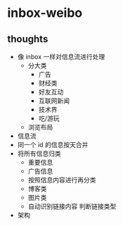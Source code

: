 # inbox-weibo

## thoughts

- 像 inbox 一样对信息流进行处理
    + 分大类
        * 广告
        * 财经类
        * 好友互动
        * 互联网新闻
        * 技术界
        * 吃/游玩
    + 浏览布局
- 信息流
- 同一个 id 的信息按天合并
- 将所有信息归类
    + 重要信息
    + 广告信息
    + 按照信息内容进行再分类
    + 博客类
    + 图片类
    + 自动识别链接内容 判断链接类型
- 架构
